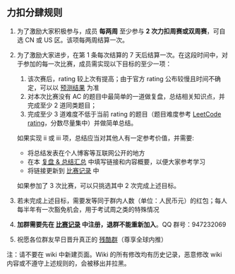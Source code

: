 ## 力扣分肆规则

1. 为了激励大家积极参与，成员 **每两周** 至少参与 **2 次力扣周赛或双周赛**，可自选 CN 或 US 区。该项每两周结算一次。
2. 为了激励大家进步，在第 1 条每次结算的 7 天后结算一次。在这段时间中，对于参加的每一次比赛，成员需实现以下目标的至少一项：
    1. 该次赛后，rating 较上次有提高；由于官方 rating 公布较慢且时间不确定，可以以 [预测结果](https://lccn.lbao.site/) 为准
    2. 对本次比赛没有 AC 的题目中最简单的一道做复盘，总结相关知识点，并完成至少 2 道同类题目；
    3. 完成至少 3 道难度不低于当前 rating 的题目（题目难度参考 [LeetCode rating](https://zerotrac.github.io/leetcode_problem_rating/#/)，分数尽量集中）并做简单总结。
    
    如果实现 ii 或 iii 项，总结应当对其他人有一定参考价值，并需要:
    - 将总结发表在个人博客等互联网公开的地方
    - 在本 [复盘 & 总结汇总](https://github.com/SaltyfishShop/leetcode_subshop/wiki/%E5%A4%8D%E7%9B%98-&-%E6%80%BB%E7%BB%93%E6%B1%87%E6%80%BB) 中填写链接和内容概要，以便大家参考学习
    - 将链接更新到 [比赛记录](https://github.com/SaltyfishShop/leetcode_subshop/wiki/%E6%AF%94%E8%B5%9B%E8%AE%B0%E5%BD%95) 中
    
    如果参加了 3 次比赛，可以只挑选其中 2 次完成上述目标。
3. 若未完成上述目标，需要发等同于群内人数（单位：人民币元）的红包；每人每半年有一次豁免机会，用于考试周之类的特殊情况
4. **加群需要先在 [比赛记录](https://github.com/SaltyfishShop/leetcode_subshop/wiki/%E6%AF%94%E8%B5%9B%E8%AE%B0%E5%BD%95) 中注册，退群不能重新加入**。QQ 群号：947232069
5. 祝愿各位群友早日晋升真正的 [残酷群](https://board.cruelcoding.com/rules.html)（尊享全球内推） 

注：请不要在 wiki 中新建页面。Wiki 的所有修改均有历史记录，恶意修改 wiki 内容或不遵守上述规则的，会被移出并拉黑。